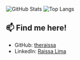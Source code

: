 
![GitHub Stats](https://github-readme-stats.vercel.app/api?username=theraissa&show_icons=true&theme=radical&count_private=true)
![Top Langs](https://github-readme-stats.vercel.app/api/top-langs/?username=theraissa&layout=compact&theme=radical)

## 📫 Find me here!

- GitHub: [theraissa](https://github.com/theraissa)
- LinkedIn: [Raissa Lima](www.linkedin.com/in/raissa-maciel-lima)
